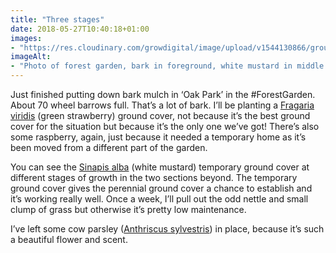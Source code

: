 ```yaml
---
title: "Three stages"
date: 2018-05-27T10:40:18+01:00
images: 
- "https://res.cloudinary.com/growdigital/image/upload/v1544130866/ground-cover-42350183761.jpg"
imageAlt: 
- "Photo of forest garden, bark in foreground, white mustard in middle ground, house and polytunnel visible to rear"
---
```


Just finished putting down bark mulch in ‘Oak Park’ in the #ForestGarden. About 70 wheel barrows full. That’s a lot of bark. I’ll be planting a [Fragaria viridis](https://www.pfaf.org/User/Plant.aspx?LatinName=Fragaria+viridis) (green strawberry) ground cover, not because it’s the best ground cover for the situation but because it’s the only one we’ve got! There’s also some raspberry, again, just because it needed a temporary home as it’s been moved from a different part of the garden. 

You can see the [Sinapis alba](https://www.pfaf.org/user/plant.aspx?LatinName=Sinapis+alba) (white mustard) temporary ground cover at different stages of growth in the two sections beyond. The temporary ground cover gives the perennial ground cover a chance to establish and it’s working really well. Once a week, I’ll pull out the odd nettle and small clump of grass but otherwise it’s pretty low maintenance. 

I’ve left some cow parsley ([Anthriscus sylvestris](https://www.pfaf.org/user/Plant.aspx?LatinName=Anthriscus+sylvestris)) in place, because it’s such a beautiful flower and scent. 
